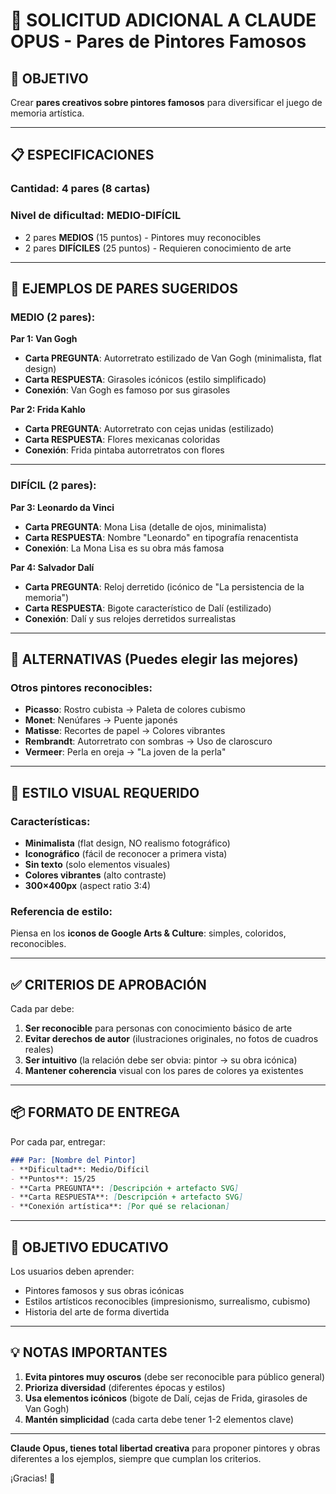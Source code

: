 # 🎨 SOLICITUD ADICIONAL A CLAUDE OPUS - Pares de Pintores Famosos

## 🎯 OBJETIVO

Crear **pares creativos sobre pintores famosos** para diversificar el juego de memoria artística.

---

## 📋 ESPECIFICACIONES

### **Cantidad**: 4 pares (8 cartas)

### **Nivel de dificultad**: MEDIO-DIFÍCIL

- 2 pares **MEDIOS** (15 puntos) - Pintores muy reconocibles
- 2 pares **DIFÍCILES** (25 puntos) - Requieren conocimiento de arte

---

## 🎨 EJEMPLOS DE PARES SUGERIDOS

### **MEDIO (2 pares)**:

**Par 1: Van Gogh**
- **Carta PREGUNTA**: Autorretrato estilizado de Van Gogh (minimalista, flat design)
- **Carta RESPUESTA**: Girasoles icónicos (estilo simplificado)
- **Conexión**: Van Gogh es famoso por sus girasoles

**Par 2: Frida Kahlo**
- **Carta PREGUNTA**: Autorretrato con cejas unidas (estilizado)
- **Carta RESPUESTA**: Flores mexicanas coloridas
- **Conexión**: Frida pintaba autorretratos con flores

---

### **DIFÍCIL (2 pares)**:

**Par 3: Leonardo da Vinci**
- **Carta PREGUNTA**: Mona Lisa (detalle de ojos, minimalista)
- **Carta RESPUESTA**: Nombre "Leonardo" en tipografía renacentista
- **Conexión**: La Mona Lisa es su obra más famosa

**Par 4: Salvador Dalí**
- **Carta PREGUNTA**: Reloj derretido (icónico de "La persistencia de la memoria")
- **Carta RESPUESTA**: Bigote característico de Dalí (estilizado)
- **Conexión**: Dalí y sus relojes derretidos surrealistas

---

## 🎨 ALTERNATIVAS (Puedes elegir las mejores)

### **Otros pintores reconocibles**:

- **Picasso**: Rostro cubista → Paleta de colores cubismo
- **Monet**: Nenúfares → Puente japonés
- **Matisse**: Recortes de papel → Colores vibrantes
- **Rembrandt**: Autorretrato con sombras → Uso de claroscuro
- **Vermeer**: Perla en oreja → "La joven de la perla"

---

## 📐 ESTILO VISUAL REQUERIDO

### **Características**:
- **Minimalista** (flat design, NO realismo fotográfico)
- **Iconográfico** (fácil de reconocer a primera vista)
- **Sin texto** (solo elementos visuales)
- **Colores vibrantes** (alto contraste)
- **300×400px** (aspect ratio 3:4)

### **Referencia de estilo**:
Piensa en los **iconos de Google Arts & Culture**: simples, coloridos, reconocibles.

---

## ✅ CRITERIOS DE APROBACIÓN

Cada par debe:

1. **Ser reconocible** para personas con conocimiento básico de arte
2. **Evitar derechos de autor** (ilustraciones originales, no fotos de cuadros reales)
3. **Ser intuitivo** (la relación debe ser obvia: pintor → su obra icónica)
4. **Mantener coherencia** visual con los pares de colores ya existentes

---

## 📦 FORMATO DE ENTREGA

Por cada par, entregar:

```markdown
### Par: [Nombre del Pintor]
- **Dificultad**: Medio/Difícil
- **Puntos**: 15/25
- **Carta PREGUNTA**: [Descripción + artefacto SVG]
- **Carta RESPUESTA**: [Descripción + artefacto SVG]
- **Conexión artística**: [Por qué se relacionan]
```

---

## 🎯 OBJETIVO EDUCATIVO

Los usuarios deben aprender:
- Pintores famosos y sus obras icónicas
- Estilos artísticos reconocibles (impresionismo, surrealismo, cubismo)
- Historia del arte de forma divertida

---

## 💡 NOTAS IMPORTANTES

1. **Evita pintores muy oscuros** (debe ser reconocible para público general)
2. **Prioriza diversidad** (diferentes épocas y estilos)
3. **Usa elementos icónicos** (bigote de Dalí, cejas de Frida, girasoles de Van Gogh)
4. **Mantén simplicidad** (cada carta debe tener 1-2 elementos clave)

---

**Claude Opus, tienes total libertad creativa** para proponer pintores y obras diferentes a los ejemplos, siempre que cumplan los criterios.

¡Gracias! 🎨
